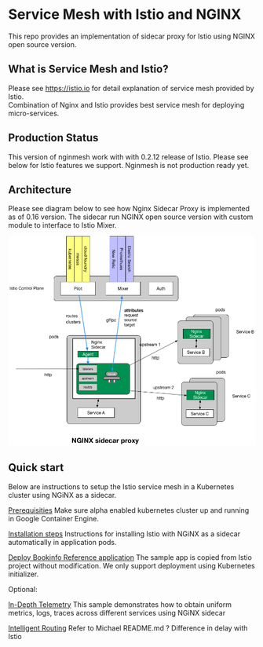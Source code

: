 
# Service Mesh with Istio and NGINX

This repo provides an implementation of sidecar proxy for Istio using NGINX open source version.

## What is Service Mesh and Istio?

Please see https://istio.io for detail explanation of service mesh provided by Istio.  
Combination of Nginx and Istio provides best service mesh for deploying micro-services.

## Production Status

This version of nginmesh work with with 0.2.12 release of Istio.
Please see below for Istio features we support.  Nginmesh is not production ready yet.  


<TBD>

## Architecture

Please see diagram below to see how Nginx Sidecar Proxy is implemented as of 0.16 version.
The sidecar run NGINX open source version with custom module to interface to Istio Mixer.

![Alt text](/images/nginx_sidecar.png?raw=true "Nginx Sidecar")

## Quick start
Below are instructions to setup the Istio service mesh in a Kubernetes cluster using NGiNX as a sidecar.
 

[Prerequisities](https://istio.io/docs/setup/kubernetes/quick-start.html#prerequisites) Make sure alpha enabled kubernetes cluster up and running in Google Container Engine.

[Installation steps](https://github.com/nginmesh/nginmesh/tree/release-doc-0.2.12/istio/release/install/kubernetes) Instructions for installing Istio with NGiNX as a sidecar automatically in application pods.

[Deploy Bookinfo Reference application](https://istio.io/docs/guides/bookinfo.html) The sample app is copied from Istio project without modification.  We only support deployment using Kubernetes initializer. 

Optional: 

[In-Depth Telemetry](https://istio.io/docs/guides/telemetry.html) This sample demonstrates how to obtain uniform metrics, logs, traces across different services using NGiNX sidecar

[Intelligent Routing](https://istio.io/docs/guides/intelligent-routing.html) Refer to Michael README.md ? Difference in delay with Istio

